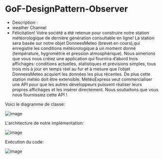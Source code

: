 # GoF-DesignPattern-Observer
* Description :
* weather Channel
* Félicitation! Votre société a été retenue pour construire notre station météorologique de dernière génération
consultable en ligne!
La station sera basée sur notre objet DonneesMeteo (brevet en cours),qui enregistre les conditions météorologique
à un moment donné (température, hygrométrie et pression atmosphérique).
Nous aimerions que vous nous créiez une application qui fournira d’abord trois affichages: conditions actuelles,
statistiques et prévisions simples, tous trois mis à jour en temps réel au fur et à mesure que l’objet DonneesMeteo acquiert les
données les plus récentes.
De plus cette station météo doit être extensible. MétéoExpress veut commercialiser une API pour que les autres
développeurs puissent réaliser leurs propres affichages et les insérer directement. Nous souhaitons que vous nous fournissiez
cette API !

Voici le diagramme de classe:

![image](https://github.com/Elammourikaoutar/GoF-DesignPattern-Observer/assets/106027819/7d8d50b8-81fb-4d13-8987-dcaec11b5fea)

L'architecture de notre implémentation:

![image](https://github.com/Elammourikaoutar/GoF-DesignPattern-Observer/assets/106027819/9d44c808-a04e-4500-8857-9d687d70024c)

Exécution du code:

![image](https://github.com/Elammourikaoutar/GoF-DesignPattern-Observer/assets/106027819/a8489b84-e03e-43f0-9ae5-144a7432e85c)
